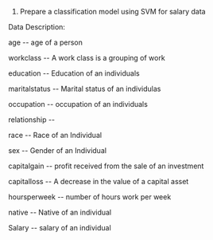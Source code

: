 1) Prepare a classification model using SVM for salary data 

Data Description:

age -- age of a person

workclass	-- A work class is a grouping of work

education	-- Education of an individuals	

maritalstatus -- Marital status of an individulas	

occupation	 -- occupation of an individuals

relationship -- 

race --  Race of an Individual

sex --  Gender of an Individual

capitalgain --  profit received from the sale of an investment

capitalloss	-- A decrease in the value of a capital asset

hoursperweek -- number of hours work per week

native -- Native of an individual

Salary -- salary of an individual
